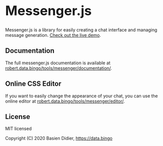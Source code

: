 <h1 style="font-size: 3em;">Messenger.js</h1>

Messenger.js is a library for easily creating a chat interface and managing message generation. [Check out the live demo](https://robert.data.bingo/tools/messenger/editor/).

## Documentation
The full messenger.js documentation is available at [robert.data.bingo/tools/messenger/documentation/](https://robert.data.bingo/tools/messenger/documentation/).

## Online CSS Editor
If you want to easily change the appearance of your chat, you can use the online editor at [robert.data.bingo/tools/messenger/editor/](https://robert.data.bingo/tools/messenger/editor/).

## License
MIT licensed

Copyright (C) 2020 Basien Didier, https://data.bingo
